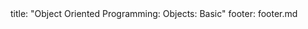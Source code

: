 <frontmatter>
title: "Object Oriented Programming: Objects: Basic"
footer: footer.md
</frontmatter>

<include src="navbar.md" boilerplate />

<include src="unit-inPage-asFlat.md" boilerplate />